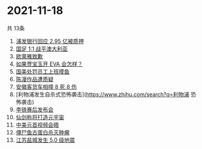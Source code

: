 # 2021-11-18
  共 13条

  <!-- BEGIN -->
  <!-- 最后更新时间:Thu Nov 18 2021 01:53:25 GMT+0000 (Coordinated Universal Time) -->
  1. [浦发银行回应 2.95 亿被质押](https://www.zhihu.com/search?q=浦发银行)
1. [国足 1:1 战平澳大利亚](https://www.zhihu.com/search?q=中国男足)
1. [欧莱雅致歉](https://www.zhihu.com/search?q=欧莱雅)
1. [如果贾宝玉开 EVA 会怎样？](https://www.zhihu.com/search?q=贾宝玉)
1. [国美处罚员工上班摸鱼](https://www.zhihu.com/search?q=国美)
1. [陈漫作品遭质疑](https://www.zhihu.com/search?q=陈漫)
1. [安徽客货车相撞 8 死 8 伤](https://www.zhihu.com/search?q=安徽客货车相撞)
1. [利物浦发生自杀式恐怖袭击](https://www.zhihu.com/search?q=利物浦 恐怖袭击)
1. [李铁赛后发布会](https://www.zhihu.com/search?q=李铁)
1. [仙剑称将打造元宇宙](https://www.zhihu.com/search?q=仙剑奇侠传)
1. [中美元首视频会晤](https://www.zhihu.com/search?q=中美视频会晤)
1. [僵尸鱼古蛋白杀灭肿瘤](https://www.zhihu.com/search?q=僵尸鱼)
1. [江苏盐城发生 5.0 级地震](https://www.zhihu.com/search?q=盐城地震)
  <!-- END -->
  